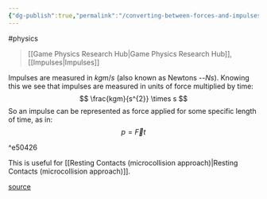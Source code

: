 ```yaml
---
{"dg-publish":true,"permalink":"/converting-between-forces-and-impulses/","dgHomeLink":true,"dgPassFrontmatter":false}
---
```


#physics 
> [[Game Physics Research Hub|Game Physics Research Hub]], [[Impulses|Impulses]]

Impulses are measured in $kgm/s$ (also known as Newtons --$Ns$). Knowing this we see that impulses are measured in units of force multiplied by time:
$$
\frac{kgm}{s^{2}} \times s
$$
So an impulse can be represented as force applied for some specific length of time, as in:
$$
p = \vec{F}t
$$

^e50426

This is useful for [[Resting Contacts (microcollision approach)|Resting Contacts (microcollision approach)]].

[source](https://learning.oreilly.com/library/view/game-physics-engine/9780123819765/chapter-53.html#:-:text=There%20is%20one%20more%20importa,t%20inthe%20following%20section)
